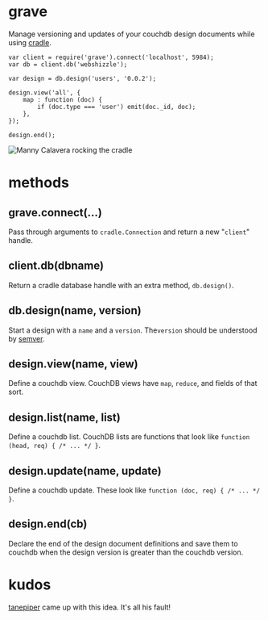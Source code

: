 grave
=====

Manage versioning and updates of your couchdb design documents while using
[cradle](https://github.com/cloudhead/cradle).

    var client = require('grave').connect('localhost', 5984);
    var db = client.db('webshizzle');
    
    var design = db.design('users', '0.0.2');
    
    design.view('all', {
        map : function (doc) {
            if (doc.type === 'user') emit(doc._id, doc);
        },
    });
    
    design.end();

![Manny Calavera rocking the cradle](http://substack.net/images/grave/manny.png)

methods
=======

grave.connect(...)
------------------

Pass through arguments to `cradle.Connection` and return a new "`client`"
handle.

client.db(dbname)
-----------------

Return a cradle database handle with an extra method, `db.design()`.

db.design(name, version)
------------------------

Start a design with a `name` and a `version`.
The`version` should be understood by
[semver](https://github.com/isaacs/node-semver).

design.view(name, view)
-----------------------

Define a couchdb view. CouchDB views have `map`, `reduce`, and fields of that
sort.

design.list(name, list)
-----------------------

Define a couchdb list. CouchDB lists are functions that look like
`function (head, req) { /* ... */ }`.

design.update(name, update)
---------------------------

Define a couchdb update. These look like `function (doc, req) { /* ... */ }`.

design.end(cb)
--------------

Declare the end of the design document definitions and save them to couchdb when
the design version is greater than the couchdb version.

kudos
=====

[tanepiper](https://github.com/tanepiper)
came up with this idea. It's all his fault!
